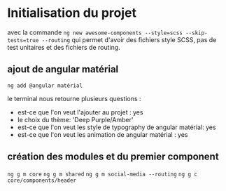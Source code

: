 # Initialisation du projet

avec la commande `ng new awesome-components --style=scss --skip-tests=true --routing`
qui permet d'avoir des fichiers style SCSS, pas de test unitaires et des fichiers de routing.

## ajout de angular matérial

`ng add @angular matérial`

le terminal nous retourne plusieurs questions :
  - est-ce que l'on veut l'ajouter au projet : yes
  - le choix du thème: 'Deep Purple/Amber'
  - est-ce que l'on veut les style de typography de angular matérial: yes
  - est-ce que l'on veut les animation de angular matérial : yes

## création des modules et du premier component

`ng g m core`
`ng g m shared`
`ng g m social-media --routing`
`ng g c core/components/header`
